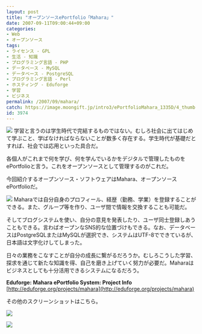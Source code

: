 ```yaml
---
layout: post
title: "オープンソースePortfolio「Mahara」"
date: 2007-09-11T09:00:44+09:00
categories:
- Web
- オープンソース
tags: 
- ライセンス - GPL
- 生活 - 知識
- プログラミング言語 - PHP
- データベース - MySQL
- データベース - PostgreSQL
- プログラミング言語 - Perl
- ホスティング - Eduforge
- 学習
- ビジネス
permalink: /2007/09/mahara/
catch: https://image.moongift.jp/intro3/ePortfolioMahara_1335D/4_thumb.png
id: 3974
---
```

[![](https://image.moongift.jp/intro3/ePortfolioMahara_1335D/6_thumb.png)](https://image.moongift.jp/intro3/ePortfolioMahara_1335D/62.png) 学習と言うのは学生時代で完結するものではない。むしろ社会に出てはじめて学ぶこと、学ばなければならないことが数多く存在する。学生時代が基礎だとすれば、社会では応用といった具合だ。   
  
各個人がこれまで何を学び、何を学んでいるかをデジタルで管理したものをePortfolioと言う。これをオープンソースとして管理するのがこれだ。   
  
今回紹介するオープンソース・ソフトウェアはMahara、オープンソースePortfolioだ。<!--more-->  
  
[![](https://image.moongift.jp/intro3/ePortfolioMahara_1335D/5_thumb.png)](https://image.moongift.jp/intro3/ePortfolioMahara_1335D/52.png) Maharaでは自分自身のプロフィール、経歴（勤務、学業）を登録することができる。また、グループ等を作り、ユーザ間で情報を交換することも可能だ。   
  
そしてブログシステムを使い、自分の意見を発表したり、ユーザ同士登録しあうこともできる。言わばオープンなSNS的な位置づけもできる。なお、データベースはPostgreSQLまたはMySQLが選択でき、システムはUTF-8でできているが、日本語は文字化けしてしまった。   
  
日々の業務をこなすことが自分の成長に繋がるだろうか。むしろこうした学習、探求を通じて新たな知識を得、自己を磨き上げていく努力が必要だ。Maharaはビジネスとしても十分活用できるシステムになるだろう。   
  
**Eduforge: Mahara ePortfolio System: Project Info**  
[http://eduforge.org/projects/mahara](http://eduforge.org/projects/mahara)  
  
その他のスクリーンショットはこちら。   
  
[![](https://image.moongift.jp/intro3/ePortfolioMahara_1335D/4_thumb.png)](https://image.moongift.jp/intro3/ePortfolioMahara_1335D/42.png)  
  
[![](https://image.moongift.jp/intro3/ePortfolioMahara_1335D/1_thumb.png)](https://image.moongift.jp/intro3/ePortfolioMahara_1335D/12.png)